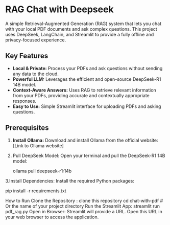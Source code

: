 # RAG Chat with Deepseek

A simple Retrieval-Augmented Generation (RAG) system that lets you chat with your local PDF documents and ask complex questions. This project uses DeepSeek, LangChain, and Streamlit to provide a fully offline and privacy-focused experience.

## Key Features

* **Local & Private:** Process your PDFs and ask questions without sending any data to the cloud.
* **Powerful LLM:** Leverages the efficient and open-source DeepSeek-R1 14B model.
* **Context-Aware Answers:** Uses RAG to retrieve relevant information from your PDFs, providing accurate and contextually appropriate responses.
* **Easy to Use:** Simple Streamlit interface for uploading PDFs and asking questions.

## Prerequisites

1. **Install Ollama:** Download and install Ollama from the official website: [Link to Ollama website]

2. Pull DeepSeek Model: Open your terminal and pull the DeepSeek-R1 14B model:

  
   ollama pull deepseek-r1:14b
   
3.Install Dependencies: Install the required Python packages:

pip install -r requirements.txt

How to Run
Clone the Repository : clone this repository
cd chat-with-pdf  # Or the name of your project directory
Run the Streamlit App:
streamlit run pdf_rag.py
Open in Browser: Streamlit will provide a URL. Open this URL in your web browser to access the application.

